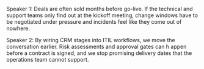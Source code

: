Speaker 1: Deals are often sold months before go-live. If the technical and support teams only find out at the kickoff meeting,
change windows have to be negotiated under pressure and incidents feel like they come out of nowhere.

Speaker 2: By wiring CRM stages into ITIL workflows, we move the conversation earlier. Risk assessments and approval gates can h
appen before a contract is signed, and we stop promising delivery dates that the operations team cannot support.
